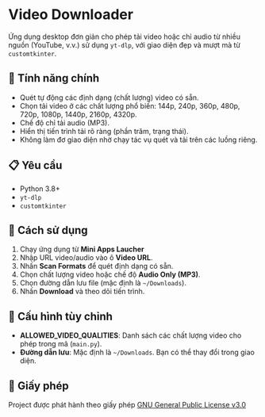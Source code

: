 # Video Downloader

Ứng dụng desktop đơn giản cho phép tải video hoặc chỉ audio từ nhiều nguồn (YouTube, v.v.) sử dụng `yt-dlp`, với giao diện đẹp và mượt mà từ `customtkinter`.

## 🚀 Tính năng chính

- Quét tự động các định dạng (chất lượng) video có sẵn.
- Chọn tải video ở các chất lượng phổ biến: 144p, 240p, 360p, 480p, 720p, 1080p, 1440p, 2160p, 4320p.
- Chế độ chỉ tải audio (MP3).
- Hiển thị tiến trình tải rõ ràng (phần trăm, trạng thái).
- Không làm đơ giao diện nhờ chạy tác vụ quét và tải trên các luồng riêng.

## 📋 Yêu cầu

- Python 3.8+
- `yt-dlp`
- `customtkinter`

## 🚦 Cách sử dụng

1. Chạy ứng dụng từ **Mini Apps Laucher**
2. Nhập URL video/audio vào ô **Video URL**.
3. Nhấn **Scan Formats** để quét định dạng có sẵn.
4. Chọn chất lượng video hoặc chế độ **Audio Only (MP3)**.
5. Chọn đường dẫn lưu file (mặc định là `~/Downloads`).
6. Nhấn **Download** và theo dõi tiến trình.

## 🔧 Cấu hình tùy chỉnh

- **ALLOWED_VIDEO_QUALITIES**: Danh sách các chất lượng video cho phép trong mã (`main.py`).
- **Đường dẫn lưu**: Mặc định là `~/Downloads`. Bạn có thể thay đổi trong giao diện.


## 📝 Giấy phép

Project được phát hành theo giấy phép [GNU General Public License v3.0](LICENSE)

